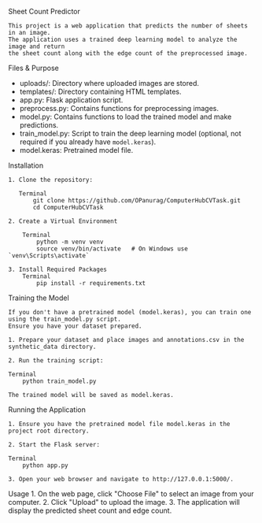 Sheet Count Predictor

    This project is a web application that predicts the number of sheets in an image.
    The application uses a trained deep learning model to analyze the image and return
    the sheet count along with the edge count of the preprocessed image.

Files & Purpose

- uploads/: Directory where uploaded images are stored.
- templates/: Directory containing HTML templates.
- app.py: Flask application script.
- preprocess.py: Contains functions for preprocessing images.
- model.py: Contains functions to load the trained model and make predictions.
- train_model.py: Script to train the deep learning model (optional, not required if you already have `model.keras`).
- model.keras: Pretrained model file.


Installation

    1. Clone the repository:

       Terminal
           git clone https://github.com/OPanurag/ComputerHubCVTask.git
           cd ComputerHubCVTask

    2. Create a Virtual Environment

        Terminal
            python -m venv venv
            source venv/bin/activate   # On Windows use `venv\Scripts\activate`

    3. Install Required Packages
        Terminal
            pip install -r requirements.txt


Training the Model

    If you don't have a pretrained model (model.keras), you can train one using the train_model.py script.
    Ensure you have your dataset prepared.

    1. Prepare your dataset and place images and annotations.csv in the synthetic_data directory.

    2. Run the training script:

    Terminal
        python train_model.py

    The trained model will be saved as model.keras.

Running the Application

    1. Ensure you have the pretrained model file model.keras in the project root directory.

    2. Start the Flask server:

    Terminal
        python app.py

    3. Open your web browser and navigate to http://127.0.0.1:5000/.

Usage
    1. On the web page, click "Choose File" to select an image from your computer.
    2. Click "Upload" to upload the image.
    3. The application will display the predicted sheet count and edge count.